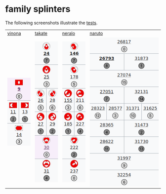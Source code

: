 # family splinters

The following screenshots illustrate the [tests](_test.py).

<table>
<tr>
<td><a href="https://en.wikiversity.org/wiki/Template:Studies_of_Euler_diagrams/vinona_NP_table">vinona</a></td>
<td><a href="https://en.wikiversity.org/wiki/Template:Studies_of_Euler_diagrams/takate_NP_table">takate</a></td>
<td><a href="https://en.wikiversity.org/wiki/Template:Studies_of_Euler_diagrams/neralo_NP_table">neralo</a></td>
<td><a href="https://en.wikiversity.org/wiki/Template:Studies_of_Euler_diagrams/naruto_NP_table">naruto</a></td>
</tr>
<tr>
<td><img src="_img/vinona.png"></td>
<td><img src="_img/takate.png"></td>
<td><img src="_img/neralo.png"></td>
<td><img src="_img/naruto.png"></td>
</tr>
</table>
